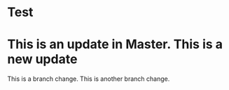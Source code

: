 Test
====
This is an update in Master.
This is a new update
=======
This is a branch change.
This is another branch change.
